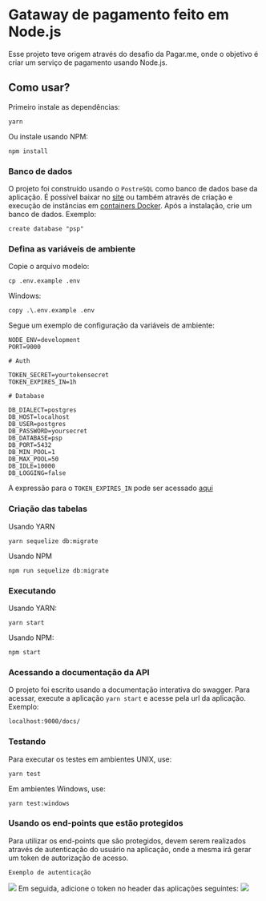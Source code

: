 # Gataway de pagamento feito em Node.js

Esse projeto teve origem através do desafio da Pagar.me, onde o objetivo é criar um serviço de pagamento usando Node.js.

## Como usar?
Primeiro instale as dependências:
```
yarn
```
Ou instale usando NPM:
```
npm install
```
### Banco de dados
O projeto foi construído usando o ```PostreSQL``` como banco de dados base da aplicação. É possível baixar no [site](https://www.postgresql.org/download/) ou também através de criação e execução de instâncias em [containers Docker](https://hub.docker.com/_/postgres).
Após a instalação, crie um banco de dados. Exemplo:
```
create database "psp"
```
### Defina as variáveis de ambiente
Copie o arquivo modelo:
```
cp .env.example .env
```
Windows:
```
copy .\.env.example .env
```
Segue um exemplo de configuração da variáveis de ambiente:
```
NODE_ENV=development
PORT=9000

# Auth

TOKEN_SECRET=yourtokensecret
TOKEN_EXPIRES_IN=1h

# Database

DB_DIALECT=postgres
DB_HOST=localhost
DB_USER=postgres
DB_PASSWORD=yoursecret
DB_DATABASE=psp
DB_PORT=5432
DB_MIN_POOL=1
DB_MAX_POOL=50
DB_IDLE=10000
DB_LOGGING=false
```
A expressão para o ```TOKEN_EXPIRES_IN``` pode ser acessado [aqui](https://github.com/zeit/ms)

### Criação das tabelas
Usando YARN
```
yarn sequelize db:migrate
```
Usando NPM
```
npm run sequelize db:migrate
```
### Executando
Usando YARN:
```
yarn start
```
Usando NPM:
```
npm start
```
### Acessando a documentação da API
O projeto foi escrito usando a documentação interativa do swagger. Para acessar, execute a aplicação ``` yarn start ```
e acesse pela url da aplicação. Exemplo:
```
localhost:9000/docs/
```
### Testando
Para executar os testes em ambientes UNIX, use:
```
yarn test
```
Em ambientes Windows, use:
```
yarn test:windows
```
### Usando os end-points que estão protegidos
Para utilizar os end-points que são protegidos, devem serem realizados através de autenticação do usuário na aplicação, onde a mesma irá gerar um token de autorização de acesso.
```
Exemplo de autenticação
```
![](https://github.com/anderfilth/payment-gateway-api/blob/master/tmp/1.png)
Em seguida, adicione o token no header das aplicações seguintes:
![](https://github.com/anderfilth/payment-gateway-api/blob/master/tmp/2.png)

